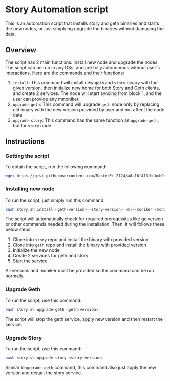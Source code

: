 # Story Automation script

This is an automation script that installs story and geth binaries and starts the new nodes, or just simplying upgrade the binaries without damaging the data.

## Overview
The script has 2 main functions: Install new node and upgrade the nodes. The script can be run in any OSs, and are fully autonomous without user's interactions. Here are the commands and their functions:

1. `install`: This command will install new `geth` and `story` binary with the given version, then initialize new home for both Story and Geth clients, and create 2 services. The node will start syncing from block 1, and the user can provide any mmoniker.
2. `upgrade-geth`: This command will upgrade `geth` node only by replacing old binary with the new version provided by user and not affect the node data
3. `upgrade-story`: This command has the same function as `upgrade-geth`, but for `story` node.

## Instructions

### Getting the script
To obtain the script, run the following command:
```bash
wget https://gist.githubusercontent.com/MasterPi-2124/a8a16f413fbdbcb9f12e81425bb254dd/raw/3f69475915137e83e902d2b4382538b31d00d29b/story.sh
```

### Installing new node
To run the script, just simply run this command: 
```bash
bash story.sh install <geth-version> <story-version> -m|--moniker <moniker>
```
The script will automatically check for required prerequisites like go version or other commands needed during the installation. Then, it will follows these below steps:
1. Clone into `story` repo and install the binary with provided version
1. Clone into `geth` repo and install the binary with provided version
1. Initialize the new node
1. Create 2 services for geth and story
1. Start the service

All versions and moniker must be provided so the command can be run normally.

### Upgrade Geth
To run the script, use this command:
```bash
bash story.sh upgrade-geth <geth-version>
```
The script will stop the geth service, apply new version and then restart the service.

### Upgrade Story
To run the script, use this command:
```bash
bash story.sh upgrade-story <story-version>
```

Similar to `upgrade-geth` command, this command also just apply the new version and restart the story service.